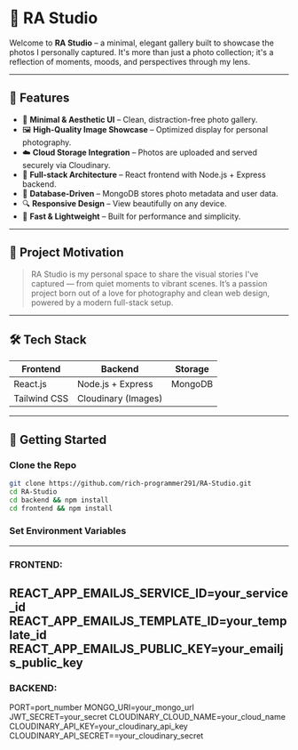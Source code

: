 # 📸 RA Studio

Welcome to **RA Studio** – a minimal, elegant gallery built to showcase the photos I personally captured. It's more than just a photo collection; it's a reflection of moments, moods, and perspectives through my lens.

---

## 🌟 Features

- 🎨 **Minimal & Aesthetic UI** – Clean, distraction-free photo gallery.
- 🖼️ **High-Quality Image Showcase** – Optimized display for personal photography.
- ☁️ **Cloud Storage Integration** – Photos are uploaded and served securely via Cloudinary.
- 🔄 **Full-stack Architecture** – React frontend with Node.js + Express backend.
- 💾 **Database-Driven** – MongoDB stores photo metadata and user data.
- 🔍 **Responsive Design** – View beautifully on any device.
- 🚀 **Fast & Lightweight** – Built for performance and simplicity.

---

## 🧠 Project Motivation

> RA Studio is my personal space to share the visual stories I've captured — from quiet moments to vibrant scenes. It’s a passion project born out of a love for photography and clean web design, powered by a modern full-stack setup.

---

## 🛠️ Tech Stack

| Frontend   | Backend               | Storage         |
|------------|-----------------------|-----------------|
| React.js   | Node.js + Express     | MongoDB         |
| Tailwind CSS | Cloudinary (Images)  |                 |

---

## 🚀 Getting Started

### Clone the Repo

```bash
git clone https://github.com/rich-programmer291/RA-Studio.git
cd RA-Studio
cd backend && npm install
cd frontend && npm install
```

### Set Environment Variables
---
### FRONTEND:
REACT_APP_EMAILJS_SERVICE_ID=your_service_id
REACT_APP_EMAILJS_TEMPLATE_ID=your_template_id
REACT_APP_EMAILJS_PUBLIC_KEY=your_emailjs_public_key
---
### BACKEND:
PORT=port_number
MONGO_URI=your_mongo_url
JWT_SECRET=your_secret
CLOUDINARY_CLOUD_NAME=your_cloud_name
CLOUDINARY_API_KEY=your_cloudinary_api_key
CLOUDINARY_API_SECRET==your_cloudinary_secret 

